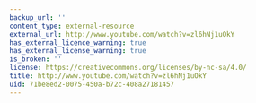 ```yaml
---
backup_url: ''
content_type: external-resource
external_url: http://www.youtube.com/watch?v=zl6hNj1uOkY
has_external_licence_warning: true
has_external_license_warning: true
is_broken: ''
license: https://creativecommons.org/licenses/by-nc-sa/4.0/
title: http://www.youtube.com/watch?v=zl6hNj1uOkY
uid: 71be8ed2-0075-450a-b72c-408a27181457
---
```

